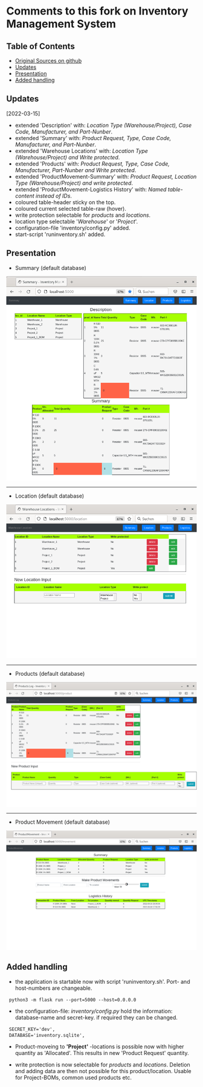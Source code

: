 # Comments to this fork on Inventory Management System


## Table of Contents


- [Original Sources on github](https://github.com/gavindsouza/inventory-management-system)
- [Updates](#updates)
- [Presentation](#presentation)
- [Added handling](#added_handling)

## Updates<a name="updates"></a>

[2022-03-15] 

- extended 'Description' with: *Location Type (Warehouse/Project), Case Code, Manufacturer, and Part-Nunber*.
- extended 'Summary' with: *Product Request, Type, Case Code, Manufacturer, and Part-Nunber*.
- extended 'Warehouse Locations' with: *Location Type (Warehouse/Project) and Write protected*.
- extended 'Products' with: *Product Request, Type, Case Code, Manufacturer, Part-Nunber and Write protected*.
- extended 'ProductMovement-Summary' with: *Product Request, Location Type (Warehouse/Project) and write protected*.
- extended 'ProductMovement-Logistics History' with: *Named table-content instead of IDs*.
- coloured table-header sticky on the top.
- coloured current selected table-raw (hover).
- write protection selectable for *products* and *locations*.
- location type selectable '*Warehouse*' or '*Project*'.
- configuration-file 'inventory/config.py' added.
- start-script 'runinventory.sh' added.

## Presentation<a name="presentation"></a>

- Summary (default database)

![Summary](pictures/Summary.png)

<hr>

- Location (default database)

![Summary](pictures/WarehouseLocations.png)

<hr>

- Products (default database)

![Summary](pictures/Products.png)

<hr>

- Product Movement (default database)

![Summary](pictures/ProductMovement.png)


## Added handling<a name="added_handling"></a>

- the application is startable now with script 'runinventory.sh'. Port- and host-numbers are changeable.

``` sourceCode console
 python3 -m flask run --port=5000 --host=0.0.0.0
```
 
- the configuration-file: *inventory/config.py* hold the information: database-name and secret-key. if required they can be changed.

``` sourceCode console
 SECRET_KEY='dev',
 DATABASE='inventory.sqlite',
```

- Product-moveing to **'Project'** -locations is possible now with higher quantity as 'Allocated'. This results in new 'Product Request' quantity.

- write protection is now selectable for *products* and *locations*. Deletion and adding data are then not possible for this product/location. Usable for Project-BOMs, common used products etc.

 